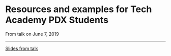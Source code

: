 # Resources and examples for Tech Academy PDX Students

From talk on June 7, 2019

---

[Slides from talk](https://docs.google.com/presentation/d/1ZGZvGehuw8bO79-n6CE-V-3-W5cDr4j0bFN6iRPl_t0/edit?usp=sharing)